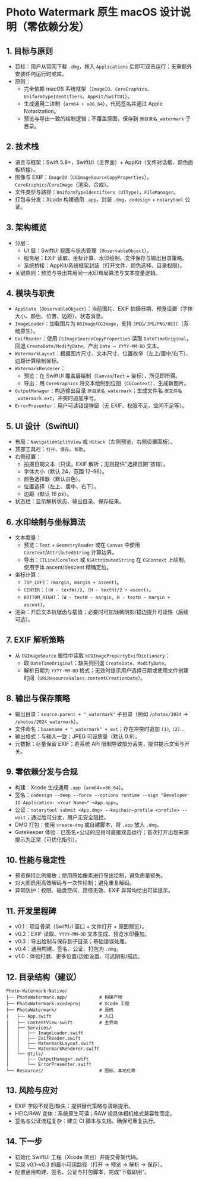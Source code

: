 # Photo Watermark 原生 macOS 设计说明（零依赖分发）

## 1. 目标与原则
- 目标：用户从官网下载 `.dmg`，拖入 `Applications` 后即可双击运行；无需额外安装任何运行时或库。
- 原则：
  - 完全依赖 macOS 系统框架（`ImageIO`、`CoreGraphics`、`UniformTypeIdentifiers`、`AppKit/SwiftUI`）。
  - 生成通用二进制（`arm64 + x86_64`），代码签名并通过 Apple Notarization。
  - 预览与导出一致的绘制逻辑；不覆盖原图，保存到 `原目录名_watermark` 子目录。

## 2. 技术栈
- 语言与框架：Swift 5.9+，SwiftUI（主界面）+ AppKit（文件对话框、颜色面板桥接）。
- 图像与 EXIF：`ImageIO`（`CGImageSourceCopyProperties`），`CoreGraphics`/`CoreImage`（渲染、合成）。
- 文件类型与路径：`UniformTypeIdentifiers (UTType)`，`FileManager`。
- 打包与分发：Xcode 构建通用 `.app`，封装 `.dmg`，`codesign` + `notarytool` 公证。

## 3. 架构概览
- 分层：
  - UI 层：SwiftUI 视图与状态管理（`ObservableObject`）。
  - 服务层：EXIF 读取、坐标计算、水印绘制、文件保存与输出目录策略。
  - 系统桥接：AppKit/系统框架封装（打开文件、颜色选择、目录权限）。
- 关键原则：预览与导出共用同一水印布局算法与文本度量逻辑。

## 4. 模块与职责
- `AppState`（`ObservableObject`）：当前图片、EXIF 拍摄日期、预览设置（字体大小、颜色、位置、边距）、状态消息。
- `ImageLoader`：加载图片为 `NSImage`/`CGImage`，支持 `JPEG/JPG/PNG/HEIC`（系统原生）。
- `ExifReader`：使用 `CGImageSourceCopyProperties` 读取 `DateTimeOriginal`，回退 `CreateDate/ModifyDate`，产出 `Date → YYYY-MM-DD` 文本。
- `WatermarkLayout`：根据图片尺寸、文本尺寸、位置枚举（左上/居中/右下）、边距计算绘制坐标。
- `WatermarkRenderer`：
  - 预览：在 SwiftUI 覆盖层绘制（`Canvas`/`Text` + 坐标），所见即所得。
  - 导出：用 `CoreGraphics` 将文本绘制到位图（`CGContext`），生成新图片。
- `OutputManager`：构造输出目录 `原目录名_watermark`；生成文件名 `原文件名_watermark.ext`，冲突时追加序号。
- `ErrorPresenter`：用户可读错误弹窗（无 EXIF、权限不足、空间不足等）。

## 5. UI 设计（SwiftUI）
- 布局：`NavigationSplitView` 或 `HStack`（左侧预览，右侧设置面板）。
- 顶部工具栏：`打开`、`保存`、`帮助`。
- 右侧设置：
  - 拍摄日期文本（只读，EXIF 解析；无则提供“选择日期”按钮）。
  - 字体大小（默认 24，范围 12–96）。
  - 颜色选择器（默认白色）。
  - 位置选择（左上、居中、右下）。
  - 边距（默认 16 px）。
- 状态栏：显示解析状态、输出目录、保存结果。

## 6. 水印绘制与坐标算法
- 文本度量：
  - 预览：`Text` + `GeometryReader` 或在 `Canvas` 中使用 `CoreText`/`AttributedString` 计算边界。
  - 导出：`CTLine`/`CoreText` 或 `NSAttributedString` 在 `CGContext` 上绘制，使用字体 ascent/descent 精确定位。
- 坐标计算：
  - `TOP_LEFT`：`(margin, margin + ascent)`。
  - `CENTER`：`((W - textW)/2, (H - textH)/2 + ascent)`。
  - `BOTTOM_RIGHT`：`(W - textW - margin, H - textH - margin + ascent)`。
- 渲染：开启文本抗锯齿与插值；必要时可加轻微阴影/描边提升可读性（后续可选）。

## 7. EXIF 解析策略
- 从 `CGImageSource` 属性中读取 `kCGImagePropertyExifDictionary`：
  - 取 `DateTimeOriginal`；缺失则回退 `CreateDate`、`ModifyDate`。
  - 解析日期为 `YYYY-MM-DD` 格式；无效时提示用户选择日期或使用文件创建时间（`URLResourceValues.contentCreationDate`）。

## 8. 输出与保存策略
- 输出目录：`source.parent + "_watermark"` 子目录（例如 `/photos/2024` → `/photos/2024_watermark`）。
- 文件命名：`basename + "_watermark" + ext`；存在冲突时追加 `(1)`, `(2)`…
- 输出格式：与输入一致；JPEG 可设质量（默认 0.9）。
- 元数据：尽量保留 EXIF；若系统 API 限制导致部分丢失，提供提示文案与开关。

## 9. 零依赖分发与合规
- 构建：Xcode 生成通用 `.app`（`arm64`+`x86_64`）。
- 签名：`codesign --deep --force --options runtime --sign "Developer ID Application: <Your Name>" <App.app>`。
- 公证：`notarytool submit <App.dmg> --keychain-profile <profile> --wait`；通过后可分发，用户无安全阻拦。
- DMG 打包：使用 `create-dmg` 或自建脚本，将 `.app` 放入 `.dmg`。
- Gatekeeper 体验：已签名+公证的应用可直接双击运行；首次打开出现来源提示为正常（可优化指引）。

## 10. 性能与稳定性
- 预览保持比例缩放；使用原始像素进行导出绘制，避免质量损失。
- 对大图启用高效解码与一次性绘制；避免重复解码。
- 异常防护：权限、磁盘空间、路径无效、EXIF 异常均给出可读提示。

## 11. 开发里程碑
- v0.1：项目骨架（SwiftUI 窗口 + 文件打开 + 原图预览）。
- v0.2：EXIF 读取、`YYYY-MM-DD` 文本生成、预览水印叠加。
- v0.3：导出绘制与保存到子目录；基础错误处理。
- v0.4：通用构建、签名、公证、打包为 `.dmg`。
- v1.0：体验打磨、更多位置/边距设置、可选阴影/描边。

## 12. 目录结构（建议）
```
Photo-Watermark-Native/
├── PhotoWatermark.app/            # 构建产物
├── PhotoWatermark.xcodeproj       # Xcode 工程
├── PhotoWatermark/                # 源码
│   ├── App.swift                  # 入口
│   ├── ContentView.swift          # 主界面
│   ├── Services/
│   │   ├── ImageLoader.swift
│   │   ├── ExifReader.swift
│   │   ├── WatermarkLayout.swift
│   │   └── WatermarkRenderer.swift
│   └── Utils/
│       ├── OutputManager.swift
│       └── ErrorPresenter.swift
└── Resources/                     # 图标、本地化等
```

## 13. 风险与应对
- EXIF 字段不规范/缺失：提供替代策略与清晰提示。
- HEIC/RAW 变体：系统原生可读；RAW 视具体相机格式兼容性而定。
- 签名与公证流程复杂：建立 CI 脚本与文档，确保可重复执行。

## 14. 下一步
- 初始化 SwiftUI 工程（Xcode 项目）并提交骨架代码。
- 实现 v0.1–v0.3 的最小可用路径（打开 → 预览 → 解析 → 保存）。
- 配置通用构建、签名、公证与打包脚本，完成“下载即用”。